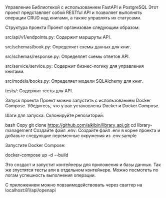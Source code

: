 Управление Библиотекой с использованием FastAPI и PostgreSQL
Этот проект представляет собой RESTful API и позволяет выполнять операции CRUD над книгами, а также управлять их статусами.

Структура проекта
Проект организован следующим образом:

src/api/v1/endpoints.py: Содержит маршруты API.

src/schemas/book.py: Определяет схемы данных для книг.

src/schemas/response.py: Определяет схемы ответов API.

src/service/service.py: Содержит бизнес-логику для управления книгами.

src/models/books.py: Определяет модели SQLAlchemy для книг.

tests/: Содержит тесты для API.

Запуск проекта
Проект можно запустить с использованием Docker Compose. Убедитесь, что у вас установлены Docker и Docker Compose.

Шаги для запуска:
Склонируйте репозиторий:

bash
Copy
git clone https://github.com/alkibin/library_api.git
cd library-management
Создайте файл .env:
Создайте файл .env в корне проекта и добавьте следующие переменные окружения из .env.sample

Запустите Docker Compose:

docker-compose up -d --build

Это создаст и запустит контейнеры для приложения и базы данных. Так же зпустятся тесты апи в отдельном контейнере. 
Можно посмотеть по логам успешность выполнения операции.


С приложением можно повзаимодействовать через сваггер на localhost:81/api/openapi